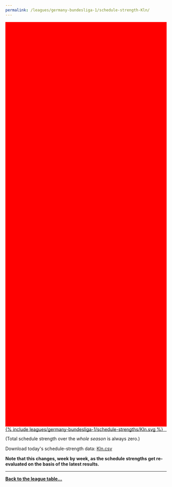 ```yaml
---
permalink: /leagues/germany-bundesliga-1/schedule-strength-Kln/
---
```


<style>
.svg-wrap {
    background-color:red;
    height:0;
    padding-top:250%; /* 350px/550px */
    position: relative;
}

svg {
    background-color: white;
    height: 100%;
    display:block;
    width: 100%;
    position: absolute;
    top:0;
    left:0;
}
</style>


<div class="svg-wrap">
{% include leagues/germany-bundesliga-1/schedule-strengths/Kln.svg %}
</div>

-----

(Total schedule strength over the *whole season* is always zero.)


Download today's schedule-strength data: [Kln.csv](/assets/leagues/germany-bundesliga-1/2019/schedule-strengths/Kln.csv)

**Note that this changes, week by week, as the schedule strengths get re-evaluated on the
basis of the latest results.**

-----

[**Back to the league table...**](/leagues/germany-bundesliga-1)


